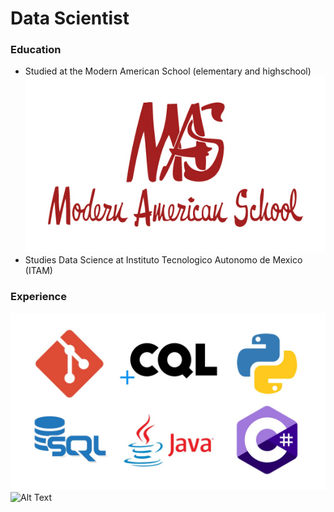 # Data Scientist

### Education
+ Studied at the Modern American School (elementary and highschool) ![Local Image](mas.jpg)
+ Studies Data Science at Instituto Tecnologico Autonomo de Mexico (ITAM)
### Experience

![Local Image](Experiencia.jpg)
<img src="images/my_image.jpg" alt="Alt Text" width="300" />

